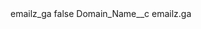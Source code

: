 <?xml version="1.0" encoding="UTF-8"?>
<CustomMetadata xmlns="http://soap.sforce.com/2006/04/metadata" xmlns:xsi="http://www.w3.org/2001/XMLSchema-instance" xmlns:xsd="http://www.w3.org/2001/XMLSchema">
    <label>emailz_ga</label>
    <protected>false</protected>
    <values>
        <field>Domain_Name__c</field>
        <value xsi:type="xsd:string">emailz.ga</value>
    </values>
</CustomMetadata>
